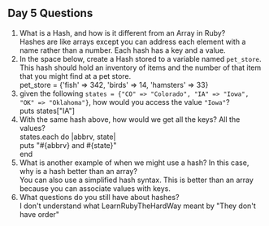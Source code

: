## Day 5 Questions

1. What is a Hash, and how is it different from an Array in Ruby?  
  Hashes are like arrays except you can address each element with a name rather than a number. Each hash has a key and a value.  
1. In the space below, create a Hash stored to a variable named `pet_store`.  This hash should hold an inventory of items and the number of that item that you might find at a pet store.  
  pet_store = {'fish' => 342, 'birds' => 14, 'hamsters' => 33}  
1. given the following `states = {"CO" => "Colorado", "IA" => "Iowa", "OK" => "Oklahoma"}`, how would you access the value `"Iowa"`?  
  puts states["IA"]  
1. With the same hash above, how would we get all the keys?  All the values?  
  states.each do |abbrv, state|  
    puts "#{abbrv} and #{state}"  
  end  
1. What is another example of when we might use a hash?  In this case, why is a hash better than an array?  
  You can also use a simplified hash syntax. This is better than an array because you can associate values with keys.  
1. What questions do you still have about hashes?  
  I don't understand what LearnRubyTheHardWay meant by "They don't have order"
